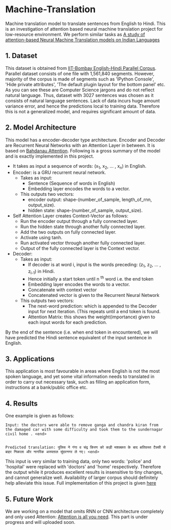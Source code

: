 # Machine-Translation
Machine translation model to translate sentences from English to Hindi.
This is an investigation of attention based neural machine translation project for low-resource environment. We perform similar tasks as [A study of attention-based Neural Machine Translation models on Indian
Languages](http://cse.iitkgp.ac.in/~ayand/W16-3717.pdf)

## 1. Dataset
This dataset is obtained from [IIT-Bombay English-Hindi Parallel Corpus](http://www.cfilt.iitb.ac.in/iitb_parallel/). Parallel dataset consists of one file with 1,561,840 segments. However, majority of the corpus is made of segments such as 'IPython Console', 'Hide private attributes', 'The default plugin layout for the bottom panel' etc. As you can see these are Computer Science jargons and do not reflect natural language. Thus, dataset with 3027 sentences was chosen as it consists of natural language sentences. Lack of data incurs huge amount variance error, and hence the predictions local to training data. Therefore this is not a generalized model, and requires significant amount of data.

## 2. Model Architecture

This model has a encoder-decoder type architecture. Encoder and Decoder are Recurrent Neural Networks with an Attention Layer in between. It is based on [Bahdanau Attention](https://arxiv.org/abs/1409.0473). 
Following is a gross summary of the model and is exactly implemented in this project.
* It takes as input a sequence of words: (x<sub>1</sub>, x<sub>2</sub>, ... , x<sub>n</sub>) in English.
* Encoder: is a GRU recurrent neural network.
  * Takes as input:
    * Sentence (Sequence of words in English)
    * Embedding layer encodes the words to a vector.
  * This outputs two vectors:
    * encoder output: shape-(number_of_sample, length_of_rnn, output_size).
    * hidden state: shape-(number_of_sample, output_size).
* Self Attention Layer creates Context-Vector as follows:
  * Run the encoder output through a fully connected layer.
  * Run the hidden state through another fully connected layer.
  * Add the two outputs on fully connected layer.
  * Activate using tanh.
  * Run activated vector through another fully connected layer.
  * Output of the fully connected layer is the Context vector.
* Decoder:
  * Takes as input:
    * If decoder is at word i, input is the words preceding: (z<sub>1</sub>, z<sub>2</sub>, ... , z<sub>i-1</sub>) in Hindi.
    * Hence initially a start token until n <sup>th</sup> word i.e. the end token
    * Embedding layer encodes the words to a vector.
    * Concatenate with context vector
    * Concatenated vector is given to the Recurrent Neural Network
  * This outputs two vectors:
    * The next-word prediction: which is appended to the Decoder input for next iteration. (This repeats until a end token is found.
    * Attention Matrix: this shows the weight(importance) given to each input words for each prediction.
    
By the end of the sentence (i.e. when end token in encountered), we will have predicted the Hindi sentence equivalent of the input sentence in English.

## 3. Applications

This application is most favourable in areas where English is not the most spoken language, and yet some vital information needs to translated in order to carry out necessary task, such as filling an application form, instructions at a bank/public office etc.

## 4. Results
One example is given as follows: 
 
    Input: the doctors were able to remove ganga and chandra kiran from the damaged car with some difficulty and took them to the sundernagar civil home . <end>
    
    
    Predicted translation: पुलिस ने गंगा व चंद्र किरण को कड़ी मशक्कत के बाद क्षतिग्रस्त टैक्सी से बाहर निकाला और नागरिक अस्पताल सुंदरनगर ले गए। <end> 
This input is very similar to training data, only two words: 'police' and 'hospital' were replaced with 'doctors' and 'home' respectively. Therefore the output while it produces excellent results is insensitive to tiny changes, and cannot generalize well. Availability of larger corpus should definitely help alleviate this issue. 
Full implementation of this project is given [here](https://github.com/AshwinDeshpande96/Machine-Translation/blob/master/NMT_Hindi_English.ipynb)

## 5. Future Work

We are working on a model that omits RNN or CNN architecture completely and only used Attention: [Attention is all you need](https://arxiv.org/abs/1706.03762). This part is under progress and will uploaded soon.
